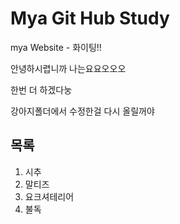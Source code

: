 # Mya Git Hub Study

mya Website - 화이팅!! 

안녕하시렵니까
나는요요오오오


한번 더 하겠다눙

강아지폴더에서 수정한걸 다시 올릴꺼야

## 목록
1. 시추
2. 말티즈
3. 요크셔테리어
4. 불독